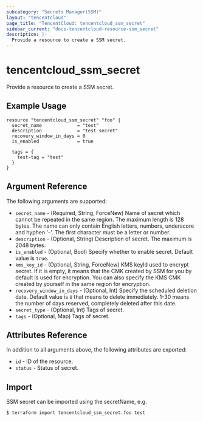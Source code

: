 ```yaml
---
subcategory: "Secrets Manager(SSM)"
layout: "tencentcloud"
page_title: "TencentCloud: tencentcloud_ssm_secret"
sidebar_current: "docs-tencentcloud-resource-ssm_secret"
description: |-
  Provide a resource to create a SSM secret.
---
```


# tencentcloud_ssm_secret

Provide a resource to create a SSM secret.

## Example Usage

```hcl
resource "tencentcloud_ssm_secret" "foo" {
  secret_name             = "test"
  description             = "test secret"
  recovery_window_in_days = 0
  is_enabled              = true

  tags = {
    test-tag = "test"
  }
}
```

## Argument Reference

The following arguments are supported:

* `secret_name` - (Required, String, ForceNew) Name of secret which cannot be repeated in the same region. The maximum length is 128 bytes. The name can only contain English letters, numbers, underscore and hyphen '-'. The first character must be a letter or number.
* `description` - (Optional, String) Description of secret. The maximum is 2048 bytes.
* `is_enabled` - (Optional, Bool) Specify whether to enable secret. Default value is `true`.
* `kms_key_id` - (Optional, String, ForceNew) KMS keyId used to encrypt secret. If it is empty, it means that the CMK created by SSM for you by default is used for encryption. You can also specify the KMS CMK created by yourself in the same region for encryption.
* `recovery_window_in_days` - (Optional, Int) Specify the scheduled deletion date. Default value is `0` that means to delete immediately. 1-30 means the number of days reserved, completely deleted after this date.
* `secret_type` - (Optional, Int) Tags of secret.
* `tags` - (Optional, Map) Tags of secret.

## Attributes Reference

In addition to all arguments above, the following attributes are exported:

* `id` - ID of the resource.
* `status` - Status of secret.


## Import

SSM secret can be imported using the secretName, e.g.
```
$ terraform import tencentcloud_ssm_secret.foo test
```

